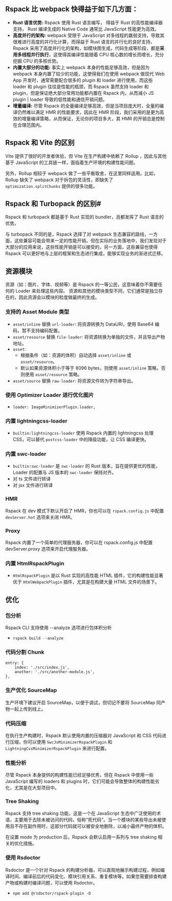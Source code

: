 ## Rspack 比 webpack 快得益于如下几方面：

- **Rust 语言优势:** Rspack 使用 Rust 语言编写， 得益于 Rust 的高性能编译器支持， Rust 编译生成的 Native Code 通常比 JavaScript 性能更为高效。
- **高度并行的架构:** webpack 受限于 JavaScript 对多线程的羸弱支持，导致其很难进行高度的并行化计算，而得益于 Rust 语言的并行化的良好支持， Rspack 采用了高度并行化的架构，如模块图生成，代码生成等阶段，都是**采用多线程并行执行**，这使得其编译性能随着 CPU 核心数的增长而增长，充分挖掘 CPU 的多核优势。
- **内置大部分的功能:** 事实上 webpack 本身的性能足够高效，但是因为 webpack 本身内置了较少的功能，这使得我们在使用 webpack 做现代 Web App 开发时，通常需要配合很多的 plugin 和 loader 进行使用，而这些 loader 和 plugin 往往是性能的瓶颈，而 Rspack 虽然支持 loader 和 plugin，但是保证绝大部分常用功能都内置在 Rspack 内，从而减小 JS plugin | loader 导致的低性能和通信开销问题。
- **增量编译:** 尽管 Rspack 的全量编译足够高效，但是当项目庞大时，全量的编译仍然难以满足 HMR 的性能要求，因此在 HMR 阶段，我们采用的是更为高效的增量编译策略，从而保证，无论你的项目多大，其 HMR 的开销总是控制在合理范围内。

## Rspack 和 Vite 的区别

Vite 提供了很好的开发者体验，但 Vite 在生产构建中依赖了 Rollup ，因此与其他基于 JavaScript 的工具链一样，面临着生产环境的构建性能问题。

另外，Rollup 相较于 webpack 做了一些平衡取舍，在这里同样适用。比如，Rollup 缺失了 webpack 对于拆包的灵活性，即缺失了 `optimization.splitChunks` 提供的很多功能。

## Rspack 和 Turbopack 的区别#

Rspack 和 turbopack 都是基于 Rust 实现的 bundler，且都发挥了 Rust 语言的优势。

与 turbopack 不同的是，Rspack 选择了对 webpack 生态兼容的路线，一方面，这些兼容可能会带来一定的性能开销，但在实际的业务落地中，我们发现对于大部分的应用来说，这些性能开销是可以接受的，另一方面，这些兼容也使得 Rspack 可以更好地与上层的框架和生态进行集成，能够实现业务的渐进式迁移。

## 资源模块

资源（如：图片、字体、视频等）是 Rspack 的一等公民，这意味着你不需要任何的 Loader 来处理这些内容。 资源和其他的模块类型不同，它们通常是独立存在的，因此资源会以模块的粒度做最终的生成。

### 支持的 Asset Module 类型

- `asset/inline` 替换 `url-loader`: 将资源转换为 DataURI，使用 Base64 编码，暂不支持编码配置。
- `asset/resource` 替换 `file-loader`: 将资源转换为单独的文件，并且导出产物地址。
- `asset`:
  - 根据条件（如：资源的体积）自动选择 `asset/inline` 或 `asset/resource`。
  - 默认如果资源体积小于等于 8096 bytes，则使用 `asset/inline` 策略，否则使用 `asset/resource` 策略。
- `asset/source` 替换 `raw-loader`: 将资源文件转为字符串导出。

### 使用 Optimizer Loader 进行优化图片

- `loader: ImageMinimizerPlugin.loader,`

### 内置 lightningcss-loader

- `builtin:lightningcss-loader` 使用 Rspack 内置的 lightningcss 处理 CSS，可以替代 `postcss-loader` 中的降级功能，让 CSS 编译更快。

### 内置 swc-loader

- `builtin:swc-loader` 是 `swc-loader` 的 Rust 版本，旨在提供更优的性能，Loader 的配置与 JS 版本的 `swc-loader` 保持对齐。
- 对 ts 文件进行转译
- 对 jsx 文件进行转译

### HMR

Rspack 在 dev 模式下默认开启了 HMR，你也可以在 `rspack.config.js` 中配置 `devServer.hot` 选项来关闭 HMR。

### Proxy

Rspack 内置了一个简单的代理服务器，你可以在 rspack.config.js 中配置 devServer.proxy 选项来开启代理服务器。

### 内置 HtmlRspackPlugin

- `HtmlRspackPlugin` 是以 Rust 实现的高性能 HTML 插件，它的构建性能显著优于 `HtmlWebpackPlugin` 插件，尤其是在构建大量 HTML 文件的场景下。

## 优化

### 包分析

Rspack CLI 支持使用 --analyze 选项进行包体积分析

- `rspack build --analyze`

### 代码分割 Chunk

```
entry: {
    index: './src/index.js',
    another: './src/another-module.js',
},
```

### 生产优化 SourceMap

生产环境下建议开启 SourceMap，以便于调试，但切记不要将 SourceMap 同产物一起上传到线上。

### 代码压缩

在执行生产构建时，Rspack 默认使用内置的压缩器对 JavaScript 和 CSS 代码进行压缩，你可以使用 `SwcJsMinimizerRspackPlugin` 和 `LightningCssMinimizerRspackPlugin` 来进行配置。

### 性能分析

尽管 Rspack 本身提供的构建性能已经足够优秀，但在 Rspack 中使用一些 JavaScript 编写的 loaders 和 plugins 时，它们可能会导致整体的构建性能劣化，尤其是在大型项目中。

### Tree Shaking

Rspack 支持 tree shaking 功能，这是一个在 JavaScript 生态中广泛使用的术语，主要用于去除未被访问的代码，俗称“死代码”。当一个模块的某些导出未被使用且不存在副作用时，这部分代码就可以被安全地删除，以减小最终产物的体积。

在设置 mode 为 production 后，Rspack 会默认启用一系列与 tree shaking 相关的优化措施。

### 使用 Rsdoctor

Rsdoctor 是一个针对 Rspack 的构建分析器，可以直观地展示构建过程，例如编译时间、编译前后的代码变化、模块引用关系、重复模块等。如果您需要排查构建产物或构建时编译问题，可以使用 Rsdoctor。

- `npm add @rsdoctor/rspack-plugin -D`

